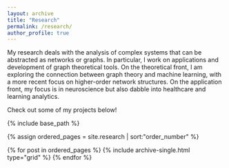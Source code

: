 ```yaml
---
layout: archive
title: "Research"
permalink: /research/
author_profile: true
---
```


My research deals with the analysis of complex systems that can be abstracted as networks or graphs. In particular, I work on applications and development of graph theoretical tools. On the theoretical front, I am exploring the connection between graph theory and machine learning, with a more recent focus on higher-order network structures. On the application front, my focus is in neuroscience but also dabble into healthcare and learning analytics.

Check out some of my projects below!

<nbsp>

{% include base_path %}

{% assign ordered_pages = site.research | sort:"order_number" %}

{% for post in ordered_pages %}
  {% include archive-single.html type="grid" %}
{% endfor %}
